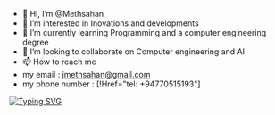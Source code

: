 - 👋 Hi, I’m @Methsahan
- 👀 I’m interested in Inovations  and developments
- 🌱 I’m currently learning Programming and a computer engineering  degree
- 💞️ I’m looking to collaborate on Computer engineering and AI
- 📫 How to reach me
- my email  : jmethsahan@gmail.com
- my phone number : [!Href="tel: +94770515193"]

[![Typing SVG](https://readme-typing-svg.demolab.com/?lines=iOS+App+Developer;Graphic+Designer;Animated+Video+Editor;Micro+controller+Chip+Programmer)](https://git.io/typing-svg)
<!---
Methsahan/Methsahan is a ✨ special ✨ repository because its `README.md` (this file) appears on your GitHub profile.
You can click the Preview link to take a look at your changes.
--->
